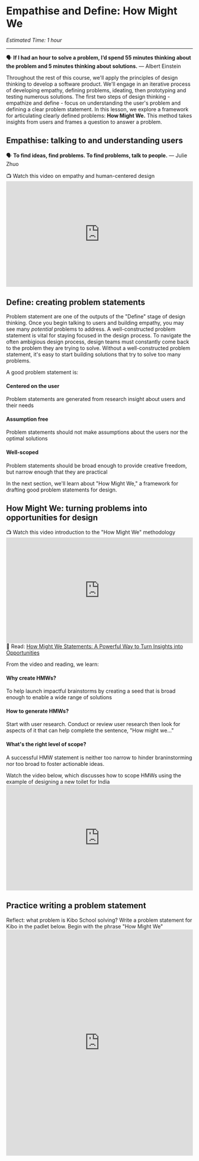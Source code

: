 
# Empathise and Define: How Might We
*Estimated Time: 1 hour*

---

<aside>
  
  🗣 **If I had an hour to solve a problem, I’d spend 55 minutes thinking about the problem and 5 minutes thinking about solutions.** — Albert Einstein
  
</aside>

Throughout the rest of this course, we'll apply the principles of design thinking to develop a software product. We'll engage in an iterative process of developing empathy, defining problems, ideating, then prototyping and testing numerous solutions.  The first two steps of design thinking - empathize and define - focus on understanding the user's problem and defining a clear problem statement. In this lesson, we explore a framework for articulating clearly defined problems: **How Might We.** This method takes insights from users and frames a question to answer a problem. 


## Empathise: talking to and understanding users

<aside>
  
  🗣 **To find ideas, find problems. To find problems, talk to people.** — Julie Zhuo
  
</aside>
 
<aside> 
  📺 Watch this video on empathy and human-centered design
</aside>

<div style="position: relative; padding-bottom: 56.25%; height: 0;"><iframe src="https://player.vimeo.com/video/103471248?h=f3d0b5f48c" frameborder="0" allow="accelerometer; autoplay; clipboard-write; encrypted-media; gyroscope; picture-in-picture" allowfullscreen style="position: absolute; top: 0; left: 0; width: 100%; height: 100%;"></iframe></div>



## Define: creating problem statements
Problem statement are one of the outputs of the "Define" stage of design thinking. Once you begin talking to users and building empathy, you may see many _potential_ problems to address. A well-constructed problem statement is vital for staying focused in the design process. To navigate the often ambigious design process, design teams must constantly come back to the problem they are trying to solve. Without a well-constructed problem statement, it's easy to start building solutions that try to solve too many problems.  


A good problem statement is:

#### Centered on the user
Problem statements are generated from research insight about users and their needs

#### Assumption free
Problem statements should not make assumptions about the users nor the optimal solutions

#### Well-scoped
Problem statements should be broad enough to provide creative freedom, but narrow enough that they are practical 

In the next section, we'll learn about "How Might We," a framework for drafting good problem statements for design. 


## How Might We: turning problems into opportunities for design

<aside> 📺 Watch this video introduction to the "How Might We" methodology
  </aside>

<div style="position: relative; padding-bottom: 56.25%; height: 0;"><iframe src="https://player.vimeo.com/video/364634597?h=1d05eeef81" frameborder="0" allow="accelerometer; autoplay; clipboard-write; encrypted-media; gyroscope; picture-in-picture" allowfullscreen style="position: absolute; top: 0; left: 0; width: 100%; height: 100%;"></iframe></div>

<aside> 
  📖 Read: <a href="https://dscout.com/people-nerds/how-might-we-statements" target="_blank">How Might We Statements: A Powerful Way to Turn Insights into Opportunities</a>
  </aside>

From the video and reading, we learn:

#### Why create HMWs?
To help launch impactful brainstorms by creating a seed that is broad enough to enable a wide range of solutions 

#### How to generate HMWs?
Start with user research. Conduct or review user research then look for aspects of it that can help complete the sentence, "How might we..." 


#### What's the right level of scope?
A successful HMW statement is neither too narrow to hinder braninstorming nor too broad to foster actionable ideas. 
<aside>
  Watch the video below, which discusses how to scope HMWs using the example of designing a new toilet for India
   </aside>
  
  <div style="position: relative; padding-bottom: 56.25%; height: 0;"><iframe src="https://player.vimeo.com/video/102964749?h=2274197955" frameborder="0" allow="accelerometer; autoplay; clipboard-write; encrypted-media; gyroscope; picture-in-picture" allowfullscreen style="position: absolute; top: 0; left: 0; width: 100%; height: 100%;"></iframe></div>


## Practice writing a problem statement
<aside>
  Reflect: what problem is Kibo School solving? Write a problem statement for Kibo in the padlet below. Begin with the phrase "How Might We"</aside>

<iframe src="https://padlet.com/embed/qlfa3td62m0w83ev" frameborder="0" allow="camera;microphone;geolocation" style="width:100%;height:608px;display:block;padding:0;margin:0"></iframe></p>




